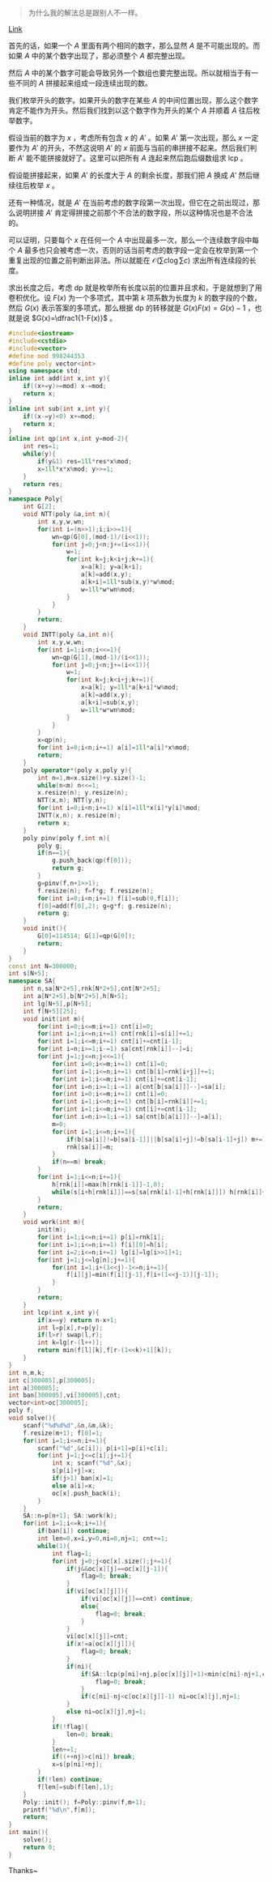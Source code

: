 > 为什么我的解法总是跟别人不一样。

[Link](https://codeforces.com/problemset/problem/1574/F)

首先的话，如果一个 $A$ 里面有两个相同的数字，那么显然 $A$ 是不可能出现的。而如果 $A$ 中的某个数字出现了，那必须整个 $A$ 都完整出现。

然后 $A$ 中的某个数字可能会导致另外一个数组也要完整出现。所以就相当于有一些不同的 $A$ 拼接起来组成一段连续出现的数。

我们枚举开头的数字。如果开头的数字在某些 $A$ 的中间位置出现，那么这个数字肯定不能作为开头。然后我们找到以这个数字作为开头的某个 $A$ 并顺着 $A$ 往后枚举数字。

假设当前的数字为 $x$ ，考虑所有包含 $x$ 的 $A'$ 。如果 $A'$ 第一次出现，那么 $x$ 一定要作为 $A'$ 的开头，不然这说明 $A'$ 的 $x$ 前面与当前的串拼接不起来。然后我们判断 $A'$ 能不能拼接就好了。这里可以把所有 $A$ 连起来然后跑后缀数组求 lcp 。

假设能拼接起来，如果 $A'$ 的长度大于 $A$ 的剩余长度，那我们把 $A$ 换成 $A'$ 然后继续往后枚举 $x$ 。

还有一种情况，就是 $A'$ 在当前考虑的数字段第一次出现，但它在之前出现过，那么说明拼接 $A'$ 肯定得拼接之前那个不合法的数字段，所以这种情况也是不合法的。

可以证明，只要每个 $x$ 在任何一个 $A$ 中出现最多一次，那么一个连续数字段中每个 $A$ 最多也只会被考虑一次，否则的话当前考虑的数字段一定会在枚举到第一个重复出现的位置之前判断出非法。所以就能在 $\mathcal O(\sum c\log\sum c)$ 求出所有连续段的长度。

求出长度之后，考虑 dp 就是枚举所有长度以前的位置并且求和，于是就想到了用卷积优化。设 $F(x)$ 为一个多项式，其中第 $k$ 项系数为长度为 $k$ 的数字段的个数，然后 $G(x)$ 表示答案的多项式，那么根据 dp 的转移就是 $G(x)F(x)=G(x)-1$ ，也就是说 $G(x)=\dfrac1{1-F(x)}$ 。

```cpp
#include<iostream>
#include<cstdio>
#include<vector>
#define mod 998244353
#define poly vector<int>
using namespace std;
inline int add(int x,int y){
	if((x+=y)>=mod) x-=mod;
	return x;
}
inline int sub(int x,int y){
	if((x-=y)<0) x+=mod;
	return x;
}
inline int qp(int x,int y=mod-2){
	int res=1;
	while(y){
		if(y&1) res=1ll*res*x%mod;
		x=1ll*x*x%mod; y>>=1;
	}
	return res;
}
namespace Poly{
	int G[2];
	void NTT(poly &a,int n){
		int x,y,w,wn;
		for(int i=(n>>1);i;i>>=1){
			wn=qp(G[0],(mod-1)/(i<<1));
			for(int j=0;j<n;j+=(i<<1)){
				w=1;
				for(int k=j;k<i+j;k+=1){
					x=a[k]; y=a[k+i];
					a[k]=add(x,y);
					a[k+i]=1ll*sub(x,y)*w%mod;
					w=1ll*w*wn%mod;
				}
			}
		}
		return;
	}
	void INTT(poly &a,int n){
		int x,y,w,wn;
		for(int i=1;i<n;i<<=1){
			wn=qp(G[1],(mod-1)/(i<<1));
			for(int j=0;j<n;j+=(i<<1)){
				w=1;
				for(int k=j;k<i+j;k+=1){
					x=a[k]; y=1ll*a[k+i]*w%mod;
					a[k]=add(x,y);
					a[k+i]=sub(x,y);
					w=1ll*w*wn%mod;
				}
			}
		}
		x=qp(n);
		for(int i=0;i<n;i+=1) a[i]=1ll*a[i]*x%mod;
		return;
	}
	poly operator*(poly x,poly y){
		int n=1,m=x.size()+y.size()-1;
		while(n<m) n<<=1;
		x.resize(n); y.resize(n);
		NTT(x,n); NTT(y,n);
		for(int i=0;i<n;i+=1) x[i]=1ll*x[i]*y[i]%mod;
		INTT(x,n); x.resize(m);
		return x;
	}
	poly pinv(poly f,int n){
		poly g;
		if(n==1){
			g.push_back(qp(f[0]));
			return g;
		}
		g=pinv(f,n+1>>1);
		f.resize(n); f=f*g; f.resize(n);
		for(int i=0;i<n;i+=1) f[i]=sub(0,f[i]);
		f[0]=add(f[0],2); g=g*f; g.resize(n);
		return g;
	}
	void init(){
		G[0]=114514; G[1]=qp(G[0]);
		return;
	}
}
const int N=300000;
int s[N+5];
namespace SA{
	int n,sa[N*2+5],rnk[N*2+5],cnt[N*2+5];
	int a[N*2+5],b[N*2+5],h[N+5];
	int lg[N+5],p[N+5];
	int f[N+5][25];
	void init(int m){
		for(int i=0;i<=m;i+=1) cnt[i]=0;
		for(int i=1;i<=n;i+=1) cnt[rnk[i]=s[i]]+=1;
		for(int i=1;i<=m;i+=1) cnt[i]+=cnt[i-1];
		for(int i=n;i>=1;i-=1) sa[cnt[rnk[i]]--]=i;
		for(int j=1;j<=n;j<<=1){
			for(int i=0;i<=m;i+=1) cnt[i]=0;
			for(int i=1;i<=n;i+=1) cnt[b[i]=rnk[i+j]]+=1;
			for(int i=1;i<=m;i+=1) cnt[i]+=cnt[i-1];
			for(int i=n;i>=1;i-=1) a[cnt[b[sa[i]]]--]=sa[i];
			for(int i=0;i<=m;i+=1) cnt[i]=0;
			for(int i=1;i<=n;i+=1) cnt[b[i]=rnk[i]]+=1;
			for(int i=1;i<=m;i+=1) cnt[i]+=cnt[i-1];
			for(int i=n;i>=1;i-=1) sa[cnt[b[a[i]]]--]=a[i];
			m=0;
			for(int i=1;i<=n;i+=1){
				if(b[sa[i]]!=b[sa[i-1]]||b[sa[i]+j]!=b[sa[i-1]+j]) m+=1;
				rnk[sa[i]]=m;
			}
			if(n==m) break;
		}
		for(int i=1;i<=n;i+=1){
			h[rnk[i]]=max(h[rnk[i-1]]-1,0);
			while(s[i+h[rnk[i]]]==s[sa[rnk[i]-1]+h[rnk[i]]]) h[rnk[i]]+=1;
		}
		return;
	}
	void work(int m){
		init(m);
		for(int i=1;i<=n;i+=1) p[i]=rnk[i];
		for(int i=1;i<=n;i+=1) f[i][0]=h[i];
		for(int i=2;i<=n;i+=1) lg[i]=lg[i>>1]+1;
		for(int j=1;j<=lg[n];j+=1){
			for(int i=1;i+(1<<j)-1<=n;i+=1){
				f[i][j]=min(f[i][j-1],f[i+(1<<j-1)][j-1]);
			}
		}
		return;
	}
	int lcp(int x,int y){
		if(x==y) return n-x+1;
		int l=p[x],r=p[y];
		if(l>r) swap(l,r);
		int k=lg[r-(l++)];
		return min(f[l][k],f[r-(1<<k)+1][k]);
	}
}
int n,m,k;
int c[300005],p[300005];
int a[300005];
int ban[300005],vi[300005],cnt;
vector<int>oc[300005];
poly f;
void solve(){
	scanf("%d%d%d",&n,&m,&k);
	f.resize(m+1); f[0]=1;
	for(int i=1;i<=n;i+=1){
		scanf("%d",&c[i]); p[i+1]=p[i]+c[i];
		for(int j=1;j<=c[i];j+=1){
			int x; scanf("%d",&x);
			s[p[i]+j]=x;
			if(j>1) ban[x]=1;
			else a[i]=x;
			oc[x].push_back(i);
		}
	}
	SA::n=p[n+1]; SA::work(k);
	for(int i=1;i<=k;i+=1){
		if(ban[i]) continue;
		int len=0,x=i,y=0,ni=0,nj=1; cnt+=1;
		while(1){
			int flag=1;
			for(int j=0;j<oc[x].size();j+=1){
				if(j&&oc[x][j]==oc[x][j-1]){
					flag=0; break;
				}
				if(vi[oc[x][j]]){
					if(vi[oc[x][j]]==cnt) continue;
					else{
						flag=0; break;
					}
				}
				vi[oc[x][j]]=cnt;
				if(x!=a[oc[x][j]]){
					flag=0; break;
				}
				if(ni){
					if(SA::lcp(p[ni]+nj,p[oc[x][j]]+1)<min(c[ni]-nj+1,c[oc[x][j]])){
						flag=0; break;
					}
					if(c[ni]-nj<c[oc[x][j]]-1) ni=oc[x][j],nj=1;
				}
				else ni=oc[x][j],nj=1;
			}
			if(!flag){
				len=0; break;
			}
			len+=1;
			if((++nj)>c[ni]) break;
			x=s[p[ni]+nj];
		}
		if(!len) continue;
		f[len]=sub(f[len],1);
	}
	Poly::init(); f=Poly::pinv(f,m+1);
	printf("%d\n",f[m]);
	return;
}
int main(){
	solve();
	return 0;
}
```

Thanks~